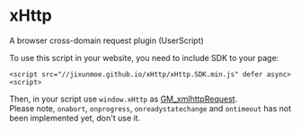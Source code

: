 xHttp
=====

A browser cross-domain request plugin (UserScript)

To use this script in your website, you need to include SDK to your page:

```text
<script src="//jixunmoe.github.io/xHttp/xHttp.SDK.min.js" defer async><script>
```

Then, in your script use `window.xHttp` as [GM_xmlhttpRequest](http://wiki.greasespot.net/GM_xmlhttpRequest).  
Please note, `onabort`, `onprogress`, `onreadystatechange` and `ontimeout` has not been implemented yet, don't use it.  
